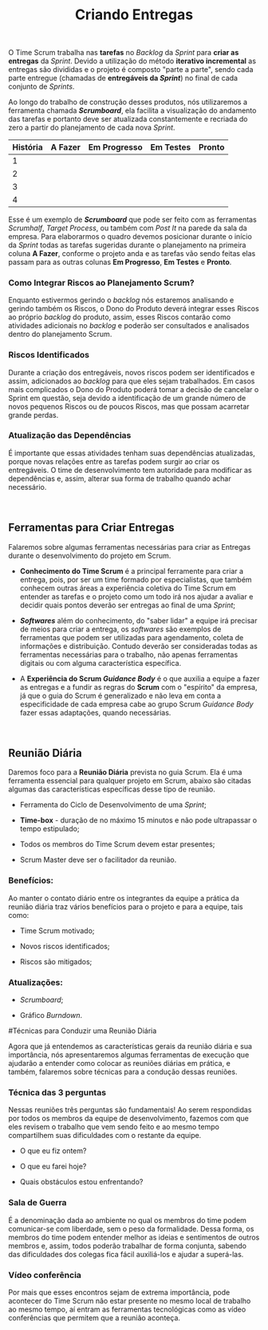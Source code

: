 <div align="center">

# Criando Entregas

</div>

<br>

O Time Scrum trabalha nas **tarefas** no *Backlog* da *Sprint* para **criar as entregas** da *Sprint*. Devido a utilização do método **iterativo incremental** as entregas são divididas e o projeto é composto "parte a parte", sendo cada parte entregue (chamadas de **entregáveis da *Sprint***) no final de cada conjunto de *Sprints*.

Ao longo do trabalho de construção desses produtos, nós utilizaremos a ferramenta chamada ***Scrumboard***, ela facilita a visualização do andamento das tarefas e portanto deve ser atualizada constantemente e recriada do zero a partir do planejamento de cada nova *Sprint*.

| História | A Fazer | Em Progresso | Em Testes | Pronto |
|----------|---------|--------------|-----------|--------|
|     1    |         |              |           |        |
|     2    |         |              |           |        |
|     3    |         |              |           |        |
|     4    |         |              |           |        |

Esse é um exemplo de ***Scrumboard*** que pode ser feito com as ferramentas *Scrumhalf*,  *Target Process*, ou também com *Post It* na parede da sala da empresa. Para elaborarmos o quadro devemos posicionar durante o início da *Sprint* todas as tarefas sugeridas durante o planejamento na primeira coluna **A Fazer**, conforme o projeto anda e as tarefas vão sendo feitas elas passam para as outras colunas **Em Progresso**, **Em Testes** e **Pronto**.

### Como Integrar Riscos ao Planejamento Scrum?

Enquanto estivermos gerindo o *backlog* nós estaremos analisando e gerindo também os Riscos, o Dono do Produto deverá integrar esses Riscos ao próprio *backlog* do produto, assim, esses Riscos contarão como atividades adicionais no *backlog* e poderão ser consultados e analisados dentro do planejamento Scrum.

### Riscos Identificados

Durante a criação dos entregáveis, novos riscos podem ser identificados e assim, adicionados ao *backlog* para que eles sejam trabalhados. Em casos mais complicados o Dono do Produto poderá tomar a decisão de cancelar o Sprint em questão, seja devido a identificação de um grande número de novos pequenos Riscos ou de poucos Riscos, mas que possam acarretar grande perdas.

### Atualização das Dependências

É importante que essas atividades tenham suas dependências atualizadas, porque novas relações entre as tarefas podem surgir ao criar os entregáveis. O time de desenvolvimento tem autoridade para modificar as dependências e, assim, alterar sua forma de trabalho quando achar necessário.

<br>

## Ferramentas para Criar Entregas

Falaremos sobre algumas ferramentas necessárias para criar as Entregas durante o desenvolvimento do projeto em Scrum.

- **Conhecimento do Time Scrum** é a principal ferramente para criar a entrega, pois, por ser um time formado por especialistas, que também conhecem outras áreas a experiência coletiva do Time Scrum em entender as tarefas e o projeto como um todo irá nos ajudar a avaliar e decidir quais pontos deverão ser entregas ao final de uma *Sprint*;

- ***Softwares*** além do conhecimento, do "saber lidar" a equipe irá precisar de meios para criar a entrega, os *softwares* são exemplos de ferramentas que podem ser utilizadas para agendamento, coleta de informações e distribuição. Contudo deverão ser consideradas todas as ferramentas necessárias para o trabalho, não apenas ferramentas digitais ou com alguma característica específica.

- A **Experiência do Scrum *Guidance Body*** é o que auxilia a equipe a fazer as entregas e a fundir as regras do **Scrum** com o "espírito" da empresa, já que o guia do Scrum é generalizado e não leva em conta a especificidade de cada empresa cabe ao grupo Scrum *Guidance Body* fazer essas adaptações, quando necessárias.

<br>

## Reunião Diária

Daremos foco para a **Reunião Diária** prevista no guia Scrum. Ela é uma ferramenta essencial para qualquer projeto em Scrum, abaixo são citadas algumas das características específicas desse tipo de reunião.

- Ferramenta do Ciclo de Desenvolvimento de uma *Sprint*;

- **Time-box** - duração de no máximo 15 minutos e não pode ultrapassar o tempo estipulado;

- Todos os membros do Time Scrum devem estar presentes;

- Scrum Master deve ser o facilitador da reunião.

### Benefícios:

Ao manter o contato diário entre os integrantes da equipe a prática da reunião diária traz vários benefícios para o projeto e para a equipe, tais como:

- Time Scrum motivado;

- Novos riscos identificados;

- Riscos são mitigados;

### Atualizações:

- *Scrumboard*;

- Gráfico *Burndown*.

#Técnicas para Conduzir uma Reunião Diária

Agora que já entendemos as características gerais da reunião diária e sua importância, nós apresentaremos algumas ferramentas de execução que ajudarão a entender como colocar as reuniões diárias em prática, e também, falaremos sobre técnicas para a condução dessas reuniões.

### Técnica das 3 perguntas

Nessas reuniões três perguntas são fundamentais! Ao serem respondidas por todos os membros da equipe de desenvolvimento, fazemos com que eles revisem o trabalho que vem sendo feito e ao mesmo tempo compartilhem suas dificuldades com o restante da equipe.

- O que eu fiz ontem?

- O que eu farei hoje?

- Quais obstáculos estou enfrentando?

### Sala de Guerra

É a denominação dada ao ambiente no qual os membros do time podem comunicar-se com liberdade, sem o peso da formalidade. Dessa forma, os membros do time podem entender melhor as ideias e sentimentos de outros membros e, assim, todos poderão trabalhar de forma conjunta, sabendo das dificuldades dos colegas fica fácil auxiliá-los e ajudar a superá-las.

### Vídeo conferência

Por mais que esses encontros sejam de extrema importância, pode acontecer do Time Scrum não estar presente no mesmo local de trabalho ao mesmo tempo, aí entram as ferramentas tecnológicas como as vídeo conferências que permitem que a reunião aconteça.